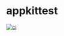 # appkittest

[![ci][1]][2]

[1]: https://github.com/fbluemle/appkittest/workflows/ci/badge.svg
[2]: https://github.com/fbluemle/appkittest/actions
